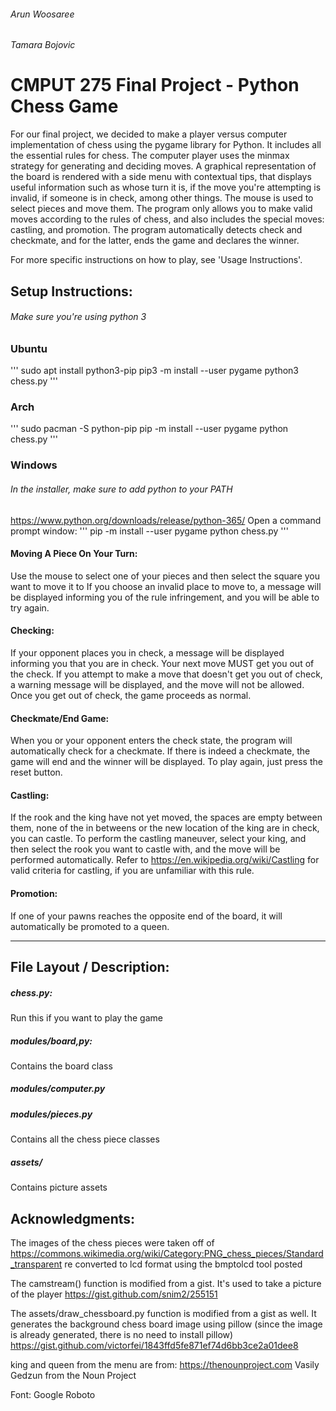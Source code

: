 ###### Arun Woosaree
###### Tamara Bojovic


# CMPUT 275 Final Project - Python Chess Game

For our final project, we decided to make a player versus computer implementation
of chess using the pygame library for Python. It includes all the essential rules
for chess. The computer player uses the minmax strategy
for generating and deciding moves. A graphical representation of the board is rendered
with a side menu with contextual tips, that displays useful information such as
whose turn it is, if the move you're attempting is invalid, if someone is in
check, among other things. The mouse is used to select pieces and move them.
The program only allows you to make valid moves according to the rules of chess,
and also includes the special moves: castling, and promotion.
The program automatically detects check and checkmate, and for the latter,
ends the game and declares the winner.

For more specific instructions on how to play, see 'Usage Instructions'.

## Setup Instructions:
###### Make sure you're using python 3

### Ubuntu
'''
sudo apt install python3-pip
pip3 -m install --user pygame
python3 chess.py
'''

### Arch
'''
sudo pacman -S python-pip
pip -m install --user pygame
python chess.py
'''

### Windows
###### In the installer, make sure to add python to your PATH
https://www.python.org/downloads/release/python-365/
Open a command prompt window:
'''
pip -m install --user pygame
python chess.py
'''



#### Moving A Piece On Your Turn:
Use the mouse to select one of your pieces and then select the square you want to move it to
If you choose an invalid place to move to, a message will be displayed informing
you of the rule infringement, and you will be able to try again.

#### Checking:
If your opponent places you in check, a message will be displayed informing you
that you are in check. Your next move MUST get you out of the check. If you attempt
to make a move that doesn't get you out of check, a warning message will be
displayed, and the move will not be allowed. Once you get out of check, the game
proceeds as normal.

#### Checkmate/End Game:
When you or your opponent enters the check state, the program will automatically
check for a checkmate. If there is indeed a checkmate, the game will end and the
winner will be displayed. To play again, just press the reset button.

#### Castling:
If the rook and the king have not yet moved, the spaces are empty between them,
none of the in betweens or the new location of the king are in check,
you can castle. To perform the castling maneuver, select your king, and then
select the rook you want to castle with, and the move will be performed automatically.
Refer to https://en.wikipedia.org/wiki/Castling
for valid criteria for castling, if you are unfamiliar with this rule.

#### Promotion:
If one of your pawns reaches the opposite end of the board, it will automatically
be promoted to a queen.

----

## File Layout / Description:

##### chess.py:
Run this if you want to play the game

##### modules/board,py:
Contains the board class

##### modules/computer.py


##### modules/pieces.py
Contains all the chess piece classes

##### assets/
Contains picture assets


## Acknowledgments:

The images of the chess pieces were taken off of
https://commons.wikimedia.org/wiki/Category:PNG_chess_pieces/Standard_transparent
re converted to lcd format using the bmptolcd tool posted

The camstream() function is modified from a gist. It's used to take a picture of the player https://gist.github.com/snim2/255151

The assets/draw_chessboard.py function is modified from a gist as well. It generates the background chess board image using pillow
(since the image is already generated, there is no need to install pillow) https://gist.github.com/victorfei/1843ffd5fe871ef74d6bb3ce2a01dee8

king and queen from the menu are from:
https://thenounproject.com
Vasily Gedzun from the Noun Project

Font: Google Roboto
